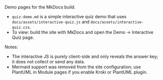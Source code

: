 Demo pages for the MkDocs build.

- `quiz-demo.md` is a simple interactive quiz demo that uses `docs/assets/interactive-quiz.js` and `docs/assets/interactive-quiz.css`.
- To view: build the site with MkDocs and open the Demo -> Interactive Quiz page.

Notes:
- The interactive JS is purely client-side and only reveals the answer key; it does not collect or send any data.
- Mermaid support was removed from the site configuration; use PlantUML in Module pages if you enable Kroki or PlantUML plugin.
